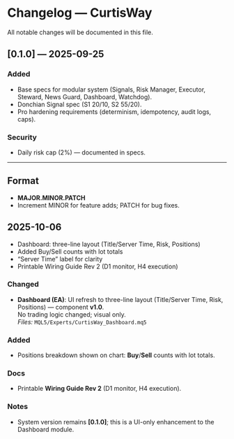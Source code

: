 # Changelog — CurtisWay
All notable changes will be documented in this file.

## [0.1.0] — 2025-09-25
### Added
- Base specs for modular system (Signals, Risk Manager, Executor, Steward, News Guard, Dashboard, Watchdog).
- Donchian Signal spec (S1 20/10, S2 55/20).
- Pro hardening requirements (determinism, idempotency, audit logs, caps).

### Security
- Daily risk cap (2%) — documented in specs.

---

## Format
- **MAJOR.MINOR.PATCH**
- Increment MINOR for feature adds; PATCH for bug fixes.

## 2025-10-06
- Dashboard: three-line layout (Title/Server Time, Risk, Positions)
- Added Buy/Sell counts with lot totals
- “Server Time” label for clarity
- Printable Wiring Guide Rev 2 (D1 monitor, H4 execution)

### Changed
- **Dashboard (EA)**: UI refresh to three-line layout (Title/Server Time, Risk, Positions) — component **v1.0**.  
  No trading logic changed; visual only.  
  _Files:_ `MQL5/Experts/CurtisWay_Dashboard.mq5`

### Added
- Positions breakdown shown on chart: **Buy**/**Sell** counts with lot totals.

### Docs
- Printable **Wiring Guide Rev 2** (D1 monitor, H4 execution).

### Notes
- System version remains **[0.1.0]**; this is a UI-only enhancement to the Dashboard module.